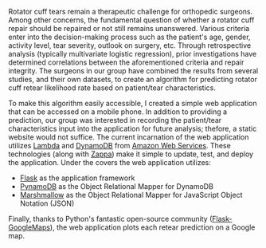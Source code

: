 Rotator cuff tears remain a therapeutic challenge for orthopedic surgeons. Among other concerns, the fundamental question of whether a rotator cuff repair should be repaired or not still remains unanswered. Various criteria enter into the decision-making process such as the patient's age, gender, activity level, tear severity, outlook on surgery, etc. Through retrospective analysis (typically multivariate logistic regression), prior investigations have determined correlations between the aforementioned criteria and repair integrity. The surgeons in our group have combined the results from several studies, and their own datasets, to create an algorithm for predicting rotator cuff retear likelihood rate based on patient/tear characteristics.

To make this algorithm easily accessible, I created a simple web application that can be accessed on a mobile phone. In addition to providing a prediction, our group was interested in recording the patient/tear characteristics input into the application for future analysis; thefore, a static website would not suffice. The current incarnation of the web application utilizes [Lambda](https://aws.amazon.com/lambda/) and [DynamoDB](https://aws.amazon.com/dynamodb/) from [Amazon Web Services](https://aws.amazon.com/). These technologies (along with [Zappa](https://github.com/Miserlou/Zappa)) make it simple to update, test, and deploy the application. Under the covers the web application utilizes:

* [Flask](https://github.com/pallets/flask) as the application framework
* [PynamoDB](https://github.com/pynamodb/PynamoDB) as the Object Relational Mapper for DynamoDB
* [Marshmallow](https://github.com/marshmallow-code/marshmallow) as the Object Relational Mapper for JavaScript Object Notation (JSON)

Finally, thanks to Python's fantastic open-source community ([Flask-GoogleMaps](https://github.com/flask-extensions/Flask-GoogleMaps)), the web application plots each retear prediction on a Google map.
